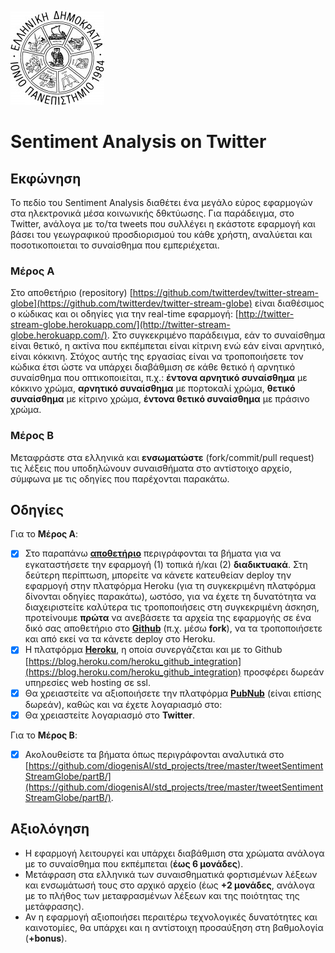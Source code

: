 ![Ιόνιο Πανεπιστήμιο](../logo-ionio-black-150x150.jpg)

# Sentiment Analysis on Twitter


## Εκφώνηση
Το πεδίο του Sentiment Analysis διαθέτει ένα μεγάλο εύρος εφαρμογών στα ηλεκτρονικά μέσα κοινωνικής δθκτύωσης. Για παράδειγμα, στο Twitter, aνάλογα με το/τα tweets που συλλέγει η εκάστοτε εφαρμογή και βάσει του γεωγραφικού προσδιορισμού του κάθε χρήστη, αναλύεται και ποσοτικοποιεται το συναίσθημα που εμπεριέχεται.

### Μέρος Α
Στο αποθετήριο (repository) [https://github.com/twitterdev/twitter-stream-globe](https://github.com/twitterdev/twitter-stream-globe) είναι διαθέσιμος ο κώδικας και οι οδηγίες για την real-time εφαρμογή: [http://twitter-stream-globe.herokuapp.com/](http://twitter-stream-globe.herokuapp.com/).
Στο συγκεκριμένο παράδειγμα, εάν το συναίσθημα είναι θετικό, η ακτίνα που εκπέμπεται είναι κίτρινη ενώ εάν είναι αρνητικό, είναι κόκκινη. Στόχος αυτής της εργασίας είναι να τροποποιήσετε τον κώδικα έτσι ώστε να υπάρχει διαβάθμιση σε κάθε θετικό ή αρνητικό συναίσθημα που οπτικοποιείται, π.χ.: **έντονα αρνητικό συναίσθημα** με κόκκινο χρώμα, **αρνητικό συναίσθημα** με πορτοκαλί χρώμα, **θετικό συναίσθημα** με κίτρινο χρώμα, **έντονα θετικό συναίσθημα** με πράσινο χρώμα.

### Μέρος Β
Μεταφράστε στα ελληνικά και **ενσωματώστε** (fork/commit/pull request) τις λέξεις που υποδηλώνουν συναισθήματα στο αντίστοιχο αρχείο, σύμφωνα με τις οδηγίες που παρέχονται παρακάτω.

## Οδηγίες
Για το **Μέρος Α**:
- [x] Στο παραπάνω **[αποθετήριο](https://github.com/twitterdev/twitter-stream-globe)** 	περιγράφονται τα βήματα για να εγκαταστήσετε την εφαρμογή (1) τοπικά ή/και (2) **διαδικτυακά**. Στη δεύτερη περίπτωση, μπορείτε να κάνετε κατευθείαν deploy την εφαρμογή στην πλατφόρμα Heroku (για τη συγκεκριμένη πλατφόρμα δίνονται οδηγίες παρακάτω), ωστόσο, για να έχετε τη δυνατότητα να διαχειριστείτε καλύτερα τις τροποποιήσεις στη συγκεκριμένη άσκηση, προτείνουμε **πρώτα** να ανεβάσετε τα αρχεία της εφαρμογής σε ένα δικό σας αποθετήριο στο **[Github](https://github.com/)** (π.χ. μέσω **fork**),  να τα τροποποιήσετε και από εκεί να τα κάνετε deploy στο Heroku.
- [x] Η πλατφόρμα **[Heroku](https://www.heroku.com/)**, η οποία συνεργάζεται και με το Github 	[https://blog.heroku.com/heroku_github_integration](https://blog.heroku.com/heroku_github_integration) προσφέρει δωρεάν υπηρεσίες web hosting σε ssl.
- [x] Θα χρειαστείτε να αξιοποιήσετε την πλατφόρμα **[PubNub](https://admin.pubnub.com/#/login)** (είναι επίσης δωρεάν), καθώς και να έχετε λογαριασμό στο:
- [x] Θα χρειαστείτε λογαριασμό στο **Twitter**.

Για το **Μέρος Β**:
- [x] Ακολουθείστε τα βήματα όπως περιγράφονται αναλυτικά στο [https://github.com/diogenisAl/std_projects/tree/master/tweetSentimentStreamGlobe/partB/](https://github.com/diogenisAl/std_projects/tree/master/tweetSentimentStreamGlobe/partB/).

## Αξιολόγηση
* Η εφαρμογή λειτουργεί και υπάρχει διαβάθμιση στα χρώματα ανάλογα με το συναίσθημα που εκπέμπεται (**έως 6 μονάδες**).
* Μετάφραση στα ελληνικά των συναισθηματικά φορτισμένων λέξεων και ενσωμάτωσή τους στο αρχικό αρχείο (έως **+2 μονάδες**, ανάλογα με το πλήθος των μεταφρασμένων λέξεων και της ποιότητας της μετάφρασης).
* Αν η εφαρμογή αξιοποιήσει περαιτέρω τεχνολογικές δυνατότητες και καινοτομίες, θα υπάρχει και η αντίστοιχη προσαύξηση στη βαθμολογία (**+bonus**).
